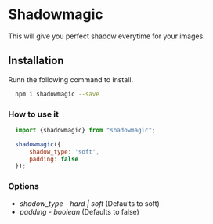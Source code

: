 # Shadowmagic

This will give you perfect shadow everytime for your images.

## Installation

Runn the following command to install.

```bash
  npm i shadowmagic --save
```
### How to use it

```javascript
  import {shadowmagic} from "shadowmagic";

  shadowmagic({
      shadow_type: 'soft',
      padding: false
  });
```

### Options

* *shadow_type* - _hard | soft_ (Defaults to soft)
* *padding* - _boolean_ (Defaults to false)
